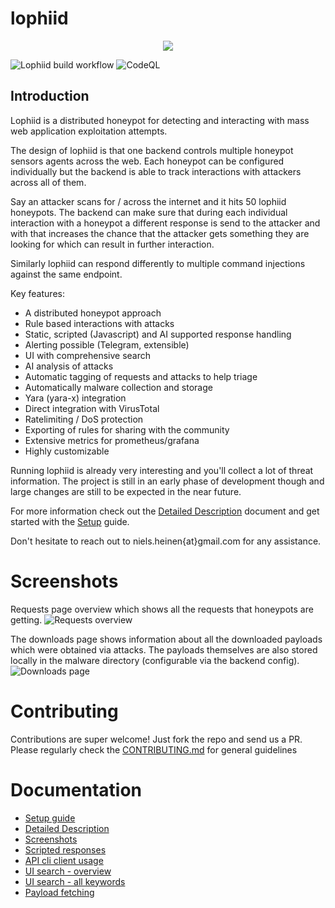 # lophiid

<p align="center">
  <img src="./images/logo-small.png" />
</p>

![Lophiid build workflow](https://github.com/mrheinen/lophiid/actions/workflows/go.yml/badge.svg)
![CodeQL](https://github.com/mrheinen/lophiid/actions/workflows/github-code-scanning/codeql/badge.svg)

## Introduction

Lophiid is a distributed honeypot for detecting and interacting with mass web
application exploitation attempts.

The design of lophiid is that one backend controls multiple honeypot sensors
agents across the web. Each honeypot can be configured individually but the
backend is able to track interactions with attackers across all of them.

Say an attacker scans for / across the internet and it hits 50 lophiid
honeypots. The backend can make sure that during each individual interaction
with a honeypot a different response is send to the attacker and with that
increases the chance that the attacker gets something they are looking for which
can result in further interaction.

Similarly lophiid can respond differently to multiple command injections against
the same endpoint.

Key features:

- A distributed honeypot approach
- Rule based interactions with attacks
- Static, scripted (Javascript) and AI supported response handling
- Alerting possible (Telegram, extensible)
- UI with comprehensive search
- AI analysis of attacks
- Automatic tagging of requests and attacks to help triage
- Automatically malware collection and storage
- Yara (yara-x) integration
- Direct integration with VirusTotal
- Ratelimiting / DoS protection
- Exporting of rules for sharing with the community
- Extensive metrics for prometheus/grafana
- Highly customizable

Running lophiid is already very interesting and you'll collect a lot of threat
information. The project is still in an early phase of development though and
large changes are still to be expected in the near future.

For more information check out the [Detailed Description](./DETAILED_DESCRIPTION.md) document and get started with the
[Setup](./SETUP.md) guide.

Don't hesitate to reach out to niels.heinen{at}gmail.com for any assistance.

# Screenshots

Requests page overview which shows all the requests that honeypots are getting.
![Requests overview](./images/screenshot-requests-wget.png)

The downloads page shows information about all the downloaded payloads which
were obtained via attacks. The payloads themselves are also stored locally in
the malware directory (configurable via the backend config).
![Downloads page](./images/screenshot-payloads.png)


# Contributing

Contributions are super welcome! Just fork the repo and send us a PR. Please
regularly check the [CONTRIBUTING.md](./CONTRIBUTING.md) for general guidelines

# Documentation

* [Setup guide](./SETUP.md)
* [Detailed Description](./DETAILED_DESCRIPTION.md)
* [Screenshots](./SCREENSHOTS.md)
* [Scripted responses](./SCRIPTING.md)
* [API cli client usage](./API_CLIENT.md)
* [UI search - overview](./SEARCH.md)
* [UI search - all keywords](./SEARCH_KEYWORDS.md)
* [Payload fetching](./PAYLOAD_FETCHING.md)
